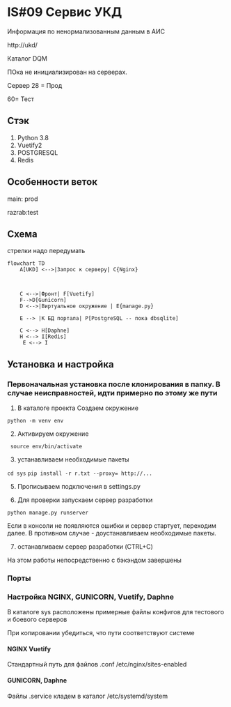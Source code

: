 
# IS#09 Сервис УКД


Информация по ненормализованным данным в АИС

http://ukd/

Каталог DQM

ПОка не инициализирован на серверах.


Сервер 28 = Прод

60= Тест



## Стэк ##
1. Python 3.8
2. Vuetify2
3. POSTGRESQL
4. Redis

## Особенности веток ##
main: prod

razrab:test
## Схема ##

стрелки надо передумать


```mermaid
flowchart TD
    A[UKD] <-->|Запрос к серверу| C{Nginx}
   
   
    
    C <-->|Фронт| F[Vuetify]    
    F-->D[Gunicorn]
    D <-->|Виртуальное окружение | E{manage.py}
   
    E --> |К БД портала| P[PostgreSQL -- пока dbsqlite]
    
    C <--> H[Daphne]
    H <--> I[Redis]
     E <--> I
```

## Установка и настройка ##

### Первоначальная установка после клонирования в папку. В случае неисправностей, идти примерно по этому же пути ###

1. В каталоге проекта Создаем окружение

``` python -m venv env ```

2. Активируем окружение

``` source env/bin/activate```

3. устанавливаем необходимые пакеты

``` cd sys ```
```pip install -r r.txt --proxy= http://...```



5. 
    Прописываем подключения в settings.py
    

6. Для проверки запускаем сервер разработки

```python manage.py runserver```

Если в консоли не появляются ошибки и сервер стартует, переходим далее. В противном случае - доустанавливаем необходимые пакеты.

 7. останавливаем сервер разработки (CTRL+C)

На этом работы непосредственно с бэкэндом завершены
### Порты ###

###  Настройка NGINX, GUNICORN, Vuetify, Daphne ###
 В каталоге sys расположены примерные файлы конфигов для тестового и боевого серверов

При копировании убедиться, что пути соответствуют системе
 #### NGINX Vuetify ####
 Стандартный путь для файлов .conf 
 /etc/nginx/sites-enabled


#### GUNICORN, Daphne ####

Файлы .service кладем в каталог /etc/systemd/system

